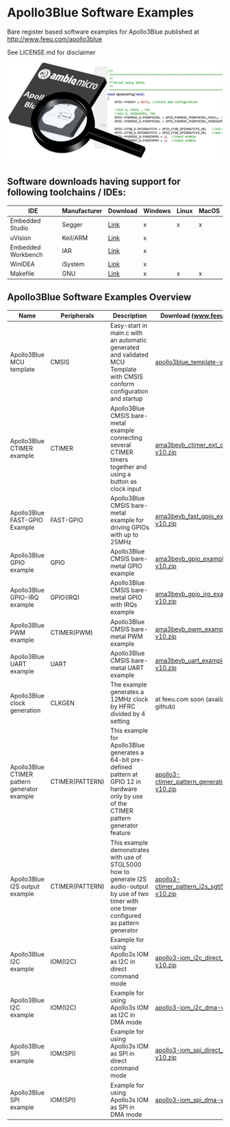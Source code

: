 # Apollo3Blue Software Examples

Bare register based software examples for Apollo3Blue published at http://www.feeu.com/apollo3blue

See LICENSE.md for disclaimer

![Logo](/images/apollo3examples.png)

## Software downloads having support for following toolchains / IDEs:

|       IDE          | Manufacturer | Download                                                                                                                 | Windows | Linux | MacOS |
|--------------------|--------------|--------------------------------------------------------------------------------------------------------------------------|---------|-------|-------|
| Embedded Studio    |    Segger    | [Link](https://www.segger.com/products/development-tools/embedded-studio/)                                               |    x    |   x   |   x   |
|     uVision        |    Keil/ARM  | [Link](http://www2.keil.com/mdk5)                                                                                        |    x    |       |       |
| Embedded Workbench |      IAR     | [Link](https://www.iar.com/iar-embedded-workbench/#!?architecture=Arm)                                                   |    x    |       |       |
|     WinIDEA        |    iSystem   | [Link](https://www.isystem.com/products/winidea-ide-debug-and-trace-tool.html)                                           |    x    |       |       |
|     Makefile       |      GNU     | [Link](https://developer.arm.com/tools-and-software/open-source-software/developer-tools/gnu-toolchain/gnu-rm/downloads) |    x    |   x   |   x   |

## Apollo3Blue Software Examples Overview
| Name | Peripherals | Description | Download (www.feeu.com) |
| --- | --- | --- | --- |
| Apollo3Blue MCU template | CMSIS  | Easy-start in main.c with an automatic generated and validated MCU Template with CMSIS conform configuration and startup | [apollo3blue_template-v10.zip](https://www.fujitsu.com/uk/Images/apollo3blue_template-v10_tcm23-4325353.zip) |
| Apollo3Blue CTIMER example | CTIMER  | Apollo3Blue CMSIS bare-metal example connecting several CTIMER timers together and using a button as clock input | [ama3bevb_ctimer_ext_counter-v10.zip](https://www.fujitsu.com/uk/imagesgig5/ama3bevb_ctimer_ext_counter-v10_tcm23-4442637_tcm23-2750236-32.zip) |
| Apollo3Blue FAST-GPIO Example | FAST-GPIO  | Apollo3Blue CMSIS bare-metal example for driving GPIOs with up to 25MHz | [ama3bevb_fast_gpio_example-v10.zip](https://www.fujitsu.com/uk/Images/ama3bevb_fast_gpio_example-v10_tcm23-4342434.zip) |
| Apollo3Blue GPIO example | GPIO  | Apollo3Blue CMSIS bare-metal GPIO example | [ama3bevb_gpio_example-v10.zip](https://www.fujitsu.com/uk/Images/ama3bevb_gpio_example-v10_tcm23-4325354.zip) |
| Apollo3Blue GPIO-IRQ example | GPIO(IRQ)  | Apollo3Blue CMSIS bare-metal GPIO with IRQs example | [ama3bevb_gpio_irq_example-v10.zip](https://www.fujitsu.com/uk/Images/ama3bevb_gpio_irq_example-v10_tcm23-4325355.zip) |
| Apollo3Blue PWM example | CTIMER(PWM)  | Apollo3Blue CMSIS bare-metal PWM example | [ama3bevb_pwm_example-v10.zip](https://www.fujitsu.com/uk/Images/ama3bevb_pwm_example-v10_tcm23-4325358.zip) |
| Apollo3Blue UART example | UART  | Apollo3Blue CMSIS bare-metal UART example | [ama3bevb_uart_example-v10.zip](https://www.fujitsu.com/uk/Images/ama3bevb_uart_example-v10_tcm23-4325359.zip) |
| Apollo3Blue clock generation | CLKGEN  | The example generates a 12MHz clock by HFRC divided by 4 setting | at feeu.com soon (available via github) |
| Apollo3Blue CTIMER pattern generator example | CTIMER(PATTERN)  | This example for Apollo3Blue generates a 64-bit pre-defined pattern at GPIO 12 in hardware only by use of the CTIMER pattern generator feature | [apollo3-ctimer_pattern_generation-v10.zip](https://www.fujitsu.com/uk/imagesgig5/apollo3-ctimer_pattern_generation-v10_tcm23-4511909_tcm23-2750236-32.zip) |
| Apollo3Blue I2S output example | CTIMER(PATTERN)  | This example demonstrates with use of STGL5000 how to generate I2S audio-output by use of two timer with one timer configured as pattern generator | [apollo3-ctimer_pattern_i2s_sgtl5000-v10.zip](https://www.fujitsu.com/uk/imagesgig5/apollo3-ctimer_pattern_i2s_sgtl5000-v10_tcm23-4511910_tcm23-2750236-32.zip) |
| Apollo3Blue I2C example | IOM(I2C)  | Example for using Apollo3s IOM as I2C in direct command mode | [apollo3-iom_i2c_direct_cmd-v10.zip](https://www.fujitsu.com/uk/imagesgig5/apollo3-iom_i2c_direct_cmd-v10_tcm23-4511911_tcm23-2750236-32.zip) |
| Apollo3Blue I2C example | IOM(I2C)  | Example for using Apollo3s IOM as I2C in DMA mode | [apollo3-iom_i2c_dma-v10.zip](https://www.fujitsu.com/uk/imagesgig5/apollo3-iom_i2c_dma-v10_tcm23-4541413_tcm23-2750236-32.zip) |
| Apollo3Blue SPI example | IOM(SPI)  | Example for using Apollo3s IOM as SPI in direct command mode | [apollo3-iom_spi_direct_cmd-v10.zip](https://www.fujitsu.com/uk/imagesgig5/apollo3-iom_spi_direct_cmd-v10_tcm23-4511912_tcm23-2750236-32.zip) |
| Apollo3Blue SPI example | IOM(SPI)  | Example for using Apollo3s IOM as SPI in DMA mode | [apollo3-iom_spi_dma-v10.zip](https://www.fujitsu.com/uk/imagesgig5/apollo3-iom_spi_dma-v10_tcm23-4541423_tcm23-2750236-32.zip) |


